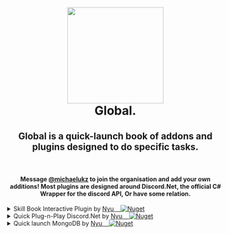 <h1 align="center">
  <img src="https://media.discordapp.net/attachments/713367706736525332/867802837182054410/unknown.png" width="224px"/><br/>
  Global.
</h1>


<div align="center">
<h2> Global is a quick-launch book of addons and plugins designed to do specific tasks.</h2>
&nbsp;  
&nbsp;
&nbsp;
<h4>
  Message <a href="https://github.com/michaelukz">@michaelukz</a> to join the organisation and add your own additions!
  Most plugins are designed around Discord.Net, the official C# Wrapper for the discord API, Or have some relation.
  </h4>
</div>
<div></div>
<div></div>
<div></div>
<div></div>
<div class ="Active Plugins">
<details><summary>Skill Book Interactive Plugin by <a href="https://github.com/michaelukz">Nyu &nbsp;&nbsp;&nbsp;<img alt="Nuget" src="https://img.shields.io/nuget/v/Global.Addons.SkillMenu?color=cyan&logoColor=red&style=plastic"></a></summary>https://www.nuget.org/packages/Global.Addons.SkillMenu</details>
  <details><summary>Quick Plug-n-Play Discord.Net by <a href="https://github.com/michaelukz">Nyu &nbsp;&nbsp;&nbsp;<img alt="Nuget" src="https://img.shields.io/nuget/v/Global.Discord?color=cyan&logoColor=red&style=plastic"></a></summary>https://github.com/NyuCodes/Global/blob/main/Global.Discord.md</details>
  <details><summary> Quick launch MongoDB by <a href="https://github.com/michaelukz">Nyu &nbsp;&nbsp;&nbsp;<img alt="Nuget" src="https://img.shields.io/nuget/v/Global.Addons.Storage.Mongo?color=cyan&logoColor=red&style=plastic"></a></summary>https://www.nuget.org/packages/Global.Addons.Storage.Mongo</details>
</div>
